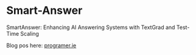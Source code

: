 # Smart-Answer
SmartAnswer: Enhancing AI Answering Systems with TextGrad and Test-Time Scaling

Blog pos here: [programer.ie](programmer.ie)  

